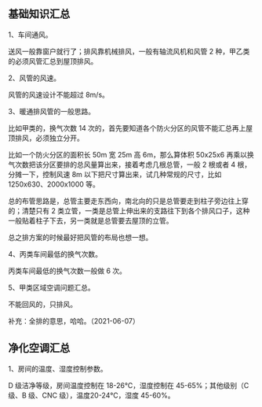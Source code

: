 ## 基础知识汇总

1、车间通风。

送风一般靠窗户就行了；排风靠机械排风，一般有轴流风机和风管 2 种，甲乙类的必须风管汇总到屋顶排风。

2、风管的风速。

风管的风速设计不能超过 8m/s。

3、暖通排风管的一般思路。

比如甲类的，换气次数 14 次的，首先要知道各个防火分区的风管不能汇总再上屋顶排风，必须独立分开。

比如一个防火分区的面积长 50m 宽 25m 高 6m，那么算体积 50x25x6 再乘以换气次数把该分区要排的总风量算出来，接着考虑几根总管，一般 2 根或者 4 根，分摊一下，控制风速 8m 以下把尺寸算出来，试几种常规的尺寸，比如 1250x630、2000x1000 等。

总的布管思路是，总管主要走东西向，南北向的只是总管要走到柱子旁边往上穿的；清楚只有 2 类立管，一类是总管上伸出来的支路往下到各个排风口子，这种一般贴着柱子下去，另一类就是总管要去屋顶的立管。

总之排方案的时候最好把风管的布局也想一想。

4、丙类车间最低的换气次数。

丙类车间最低的换气次数一般做 6 次。

5、甲类区域空调问题汇总。

不能回风的，只排风。

补充：全排的意思，哈哈。（2021-06-07）

## 净化空调汇总

1、房间的温度、湿度控制参数。

D 级洁净等级，房间温度控制在 18-26℃，湿度控制在 45-65%；其他级别（C 级、B 级、CNC 级），温度20-24℃，湿度 45-60%。